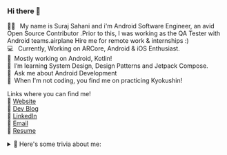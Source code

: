 ### Hi there 👋
<!--
**surajsahani/surajsahani** is a ✨ _special_ ✨ repository because its `README.md` (this file) appears on your GitHub profile.

Here are some ideas to get you started:
-->
👨‍🎓 &ensp;My name is Suraj Sahani and i'm Android Software Engineer, an avid Open Source Contributor .Prior to this, I was working as the QA Tester with Android teams.airplane Hire me for remote work & internships :) <br>💻 &ensp;Currently, Working on ARCore, Android & iOS Enthusiast.<br>🔭&ensp;Mostly working on Android, Kotlin!<br>🌱&ensp;I’m  learning System Design, Design Patterns and Jetpack Compose.<br>💬&ensp;Ask me about Android Development<br>🥋&ensp;When I'm not coding, you find me on practicing Kyokushin!<br>

Links where you can find me!<br>
📌   <a href="https://surajsahani.github.io/">Website</a><br>
📌   <a href="https://dev.to/surajsahani">Dev Blog</a><br>
📌   <a href="https://www.linkedin.com/in/surajsahani/">LinkedIn</a><br>
📌   <a href="surajkumarsahani1997@gmail.com">Email</a><br>
📌   <a href="https://documentcloud.adobe.com/link/review?uri=urn:aaid:scds:US:252959aa-8230-4a96-9858-eea6c6066646">Resume</a>
<!-- <a href="https://github.com/skydoves"><img alt="Profile" src="https://skydoves.github.io/badges/skydoves.svg"/></a> 
<a href="https://devlibrary.withgoogle.com/authors/skydoves"><img alt="Google Developers" src="https://skydoves.github.io/badges/google-developers-jaewoong.svg"/></a> 
<a href="https://medium.com/@skydoves"><img alt="Medium" src="https://skydoves.github.io/badges/Story-Medium.svg"/></a>
<a href="https://github.com/sponsors/skydoves"><img alt="Sponsors" src="https://skydoves.github.io/badges/badge_sponsors.svg"/></a>
</br></br> -->

<details>
  <summary markdown="span">👀 Here's some trivia about me: </summary>
     Here's some trivia about me:

     * I am impacient and I do not ask for permission. I turn ideas into actionable items and I will make sure you are involved.
     * I enjoy receiving public praise, but private praise fuels me.
     * I can think about things from an engineer's mindset.
     * I am strong with program planning and documentation. I **love** taking notes during meetings. ✍️
     * I have a strong sense of ownership when it comes to work. Related to that, I do not like inefficiency and will look for any way to improve that.
     * I value stability and predictablity - I hate feeling uncomfortable. Sometimes I can react negatively to change but I do my best to embrace it and keep a positive mindset. I recognize that growing means feeling uncomfortable.
     * English is not my native language which can affect how I verbally express myself. I experience a lot of non-linear thinking in a mixture of Portuguese and English, which reflects in my choice of words or sentence structure. In other words, I think as I speak.
     * I have always been a designer. Altought I am extremely fulfilled, I'd still like to experiment with a different career in the future.
     * Prior to Android, I was an QA Engineer testing  very first android application codebase. That experience shaped me into the person and professional I am today. 
     * All those years working as a assurance engineer gave me a _pixel-perfect_ awareness. It's both a blessing and a curse.
     * As engineer, I am responsible for the product as a whole. You will see me involved in many, many different fronts: from process to hands-on coding.
     * I prototype low-fidelity first. You will not see me delivering bug free application until they are required in the development process. I prefer to gather ideas and work on them in words before delivering any "application".

</details>
